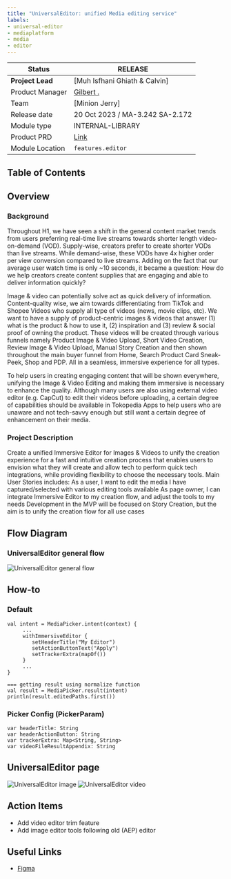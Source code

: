 ```yaml
---
title: "UniversalEditor: unified Media editing service"
labels:
- universal-editor
- mediaplatform
- media
- editor
---
```


<!--left header table-->
| **Status**       | <!--start status:GREEN-->RELEASE<!--end status-->                                                                 |
|------------------|-------------------------------------------------------------------------------------------------------------------|
| **Project Lead** | [Muh Isfhani Ghiath & Calvin]                                                                                     |
| Product Manager  | [Gilbert .](https://tokopedia.atlassian.net/wiki/people/612c2c400f8ff40068adbfae?ref=confluence)                  |
| Team             | [Minion Jerry]                                                                                                    |
| Release date     | 20 Oct 2023 / <!--start status:GREY-->MA-3.242<!--end status--> <!--start status:GREY-->SA-2.172<!--end status--> |
| Module type      | <!--start status:PURPLE-->INTERNAL-LIBRARY<!--end status-->                                                       |
| Product PRD      | [Link](https://tokopedia.atlassian.net/wiki/spaces/CO/pages/2281898008/PRD+-+Immersive+Image+Video+Editor)        |
| Module Location  | `features.editor`                                                                                                 | `features/media/universal-editor` |

## Table of Contents

<!--toc-->

## Overview

### Background

Throughout H1, we have seen a shift in the general content market trends from users preferring real-time live streams towards shorter length video-on-demand (VOD). Supply-wise, creators prefer to create shorter VODs than live streams. While demand-wise, these VODs have 4x higher order per view conversion compared to live streams. Adding on the fact that our average user watch time is only ~10 seconds, it became a question: How do we help creators create content supplies that are engaging and able to deliver information quickly?

Image & video can potentially solve act as quick delivery of information. Content-quality wise, we aim towards differentiating from TikTok and Shopee Videos who supply all type of videos (news, movie clips, etc). We want to have a supply of product-centric images & videos that answer (1) what is the product & how to use it, (2) inspiration and (3) review & social proof of owning the product. These videos will be created through various funnels namely Product Image & Video Upload, Short Video Creation, Review Image & Video Upload, Manual Story Creation and then shown throughout the main buyer funnel from Home, Search Product Card Sneak-Peek, Shop and PDP. All in a seamless, immersive experience for all types.

To help users in creating engaging content that will be shown everywhere, unifying the Image & Video Editing and making them immersive is necessary to enhance the quality. Although many users are also using external video editor (e.g. CapCut) to edit their videos before uploading, a certain degree of capabilities should be available in Tokopedia Apps to help users who are unaware and not tech-savvy enough but still want a certain degree of enhancement on their media.

### Project Description

Create a unified Immersive Editor for Images & Videos to unify the creation experience for a fast and intuitive creation process that enables users to envision what they will create and allow tech to perform quick tech integrations, while providing flexibility to choose the necessary tools. Main User Stories includes:
As a user, I want to edit the media I have captured/selected with various editing tools available
As page owner, I can integrate Immersive Editor to my creation flow, and adjust the tools to my needs
Development in the MVP will be focused on Story Creation, but the aim is to unify the creation flow for all use cases

## Flow Diagram

### UniversalEditor general flow
![UniversalEditor general flow](https://docs-android.tokopedia.net/images/docs/asd/MediaUniversalEditor-main_flow.png "UniversalEditor general flow ")

## How-to

### Default


```
val intent = MediaPicker.intent(context) {
     ...
     withImmersiveEditor {
        setHeaderTitle("My Editor")
        setActionButtonText("Apply")
        setTrackerExtra(mapOf())
     }
     ...
}

=== getting result using normalize function
val result = MediaPicker.result(intent)
println(result.editedPaths.first())
```

### Picker Config (PickerParam)

```
var headerTitle: String
var headerActionButton: String
var trackerExtra: Map<String, String>
var videoFileResultAppendix: String
```


## UniversalEditor page
![UniversalEditor image](https://docs-android.tokopedia.net/images/docs/UniversalEditor/UniversalEditor-image.png "UniversalEditor image")
![UniversalEditor video](https://docs-android.tokopedia.net/images/docs/UniversalEditor/UniversalEditor-video.png "UniversalEditor video")

## Action Items

- Add video editor trim feature
- Add image editor tools following old (AEP) editor

## Useful Links

- [Figma](https://www.figma.com/file/ONt2h5of5NUtORNnLSFXPB/%5BCreation%5D-Story?type=design&node-id=19107%3A291510&t=KQZRD7uhhI6hqPfM-1) 
